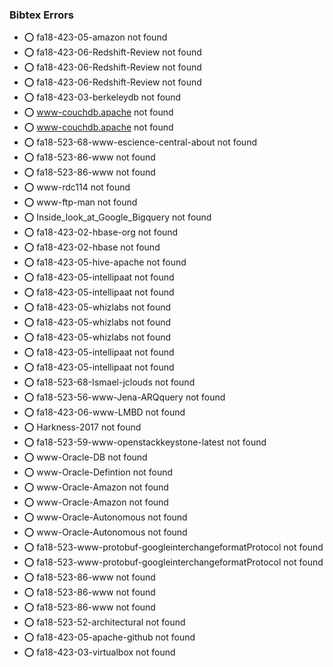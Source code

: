### Bibtex Errors


* :o:  fa18-423-05-amazon not found
* :o:  fa18-423-06-Redshift-Review not found
* :o:  fa18-423-06-Redshift-Review not found
* :o:  fa18-423-06-Redshift-Review not found
* :o:  fa18-423-03-berkeleydb not found
* :o:  www-couchdb.apache not found
* :o:  www-couchdb.apache not found
* :o:  fa18-523-68-www-escience-central-about not found
* :o:  fa18-523-86-www not found
* :o:  fa18-523-86-www not found
* :o:  www-rdc114 not found
* :o:  www-ftp-man not found
* :o:  Inside_look_at_Google_Bigquery not found
* :o:  fa18-423-02-hbase-org not found
* :o:  fa18-423-02-hbase not found
* :o:  fa18-423-05-hive-apache not found
* :o:  fa18-423-05-intellipaat not found
* :o:  fa18-423-05-intellipaat not found
* :o:  fa18-423-05-whizlabs not found
* :o:  fa18-423-05-whizlabs not found
* :o:  fa18-423-05-whizlabs not found
* :o:  fa18-423-05-intellipaat not found
* :o:  fa18-423-05-intellipaat not found
* :o:  fa18-523-68-Ismael-jclouds not found
* :o:  fa18-523-56-www-Jena-ARQquery not found
* :o:  fa18-423-06-www-LMBD not found
* :o:  Harkness-2017 not found
* :o:  fa18-523-59-www-openstackkeystone-latest not found
* :o:  www-Oracle-DB not found
* :o:  www-Oracle-Defintion not found
* :o:  www-Oracle-Amazon not found
* :o:  www-Oracle-Amazon not found
* :o:  www-Oracle-Autonomous not found
* :o:  www-Oracle-Autonomous not found
* :o:  fa18-523-www-protobuf-googleinterchangeformatProtocol not found
* :o:  fa18-523-www-protobuf-googleinterchangeformatProtocol not found
* :o:  fa18-523-86-www not found
* :o:  fa18-523-86-www not found
* :o:  fa18-523-86-www not found
* :o:  fa18-523-52-architectural not found
* :o:  fa18-423-05-apache-github not found
* :o:  fa18-423-03-virtualbox not found



